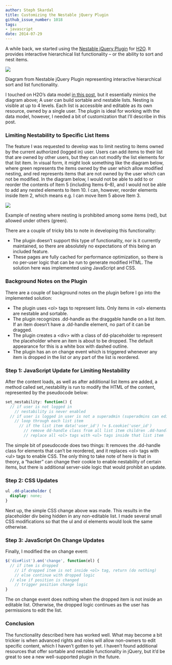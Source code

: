 ```yaml
---
author: Steph Skardal
title: Customizing the Nestable jQuery Plugin
github_issue_number: 1018
tags:
- javascript
date: 2014-07-29
---
```




A while back, we started using the [Nestable jQuery Plugin](https://dbushell.com/2012/06/17/nestable-jquery-plugin/) for [H2O](https://cyber.law.harvard.edu/research/h2o). It provides interactive hierarchical list functionality – or the ability to sort and nest items.

<img border="0" src="/blog/2014/07/customizing-nestable-jquery-plugin/image-0.png"/>

Diagram from Nestable jQuery Plugin representing interactive hierarchical sort and list functionality.

I touched on H2O’s data model [in this post](/blog/2014/06/rails-performance-with-skylight), but it essentially mimics the diagram above; A user can build sortable and nestable lists. Nesting is visible at up to 4 levels. Each list is accessible and editable as its own resource, owned by a single user. The plugin is ideal for working with the data model, however, I needed a bit of customization that I’ll describe in this post.

### Limiting Nestability to Specific List Items

The feature I was requested to develop was to limit nesting to items owned by the current authorized (logged in) user. Users can add items to their list that are owned by other users, but they can not modify the list elements for that list item. In visual form, it might look something like the diagram below, where green represents the items owned by the user which allow modified nesting, and red represents items that are not owned by the user which can not be modified. In the diagram below, I would not be able to add to or reorder the contents of Item 5 (including Items 6–8), and I would not be able to add any nested elements to Item 10. I can, however, reorder elements inside Item 2, which means e.g. I can move Item 5 above Item 3.

<img border="0" src="/blog/2014/07/customizing-nestable-jquery-plugin/image-1.png"/>

Example of nesting where nesting is prohibited among some items (red), but allowed under others (green).

There are a couple of tricky bits to note in developing this functionality:

- The plugin doesn’t support this type of functionality, nor is it currently maintained, so there are absolutely no expectations of this being an included feature.
- These pages are fully cached for performance optimization, so there is no per-user logic that can be run to generate modified HTML. The solution here was implemented using JavaScript and CSS.

### Background Notes on the Plugin

There are a couple of background notes on the plugin before I go into the implemented solution:

- The plugin uses \<ol\> tags to represent lists. Only items in \<ol\> elements are nestable and sortable.
- The plugin recognizes .dd-handle as the draggable handle on a list item. If an item doesn’t have a .dd-handle element, no part of it can be dragged.
- The plugin creates a \<div\> with a class of dd-placeholder to represent the placeholder where an item is about to be dropped. The default appearance for this is a white box with dashed outline.
- The plugin has an on change event which is triggered whenever any item is dropped in the list or any part of the list is reordered.

### Step 1: JavaScript Update for Limiting Nestability

After the content loads, as well as after additional list items are added, a method called set_nestability is run to modify the HTML of the content, represented by the pseudocode below:

```javascript
set_nestability: function() {
  // if user is not logged in
    // nestability is never enabled
  // if user is logged in user is not a superadmin (superadmins can edit all) 
    // loop through each list item 
      // if the list item data('user_id') != $.cookie('user_id')
        // remove dd-handle class from all list item children .dd-handle elements
        // replace all <ol> tags with <ul> tags inside that list item
```

The simple bit of pseudocode does two things: It removes the .dd-handle class for elements that can’t be reordered, and it replaces \<ol\> tags with \<ul\> tags to enable CSS. The only thing to take note of here is that in theory, a “hacker” can change their cookie to enable nestability of certain items, but there is additional server-side logic that would prohibit an update.

### Step 2: CSS Updates

```css
ul .dd-placeholder {
  display: none;
}
```

Next up, the simple CSS change above was made. This results in the placeholder div being hidden in any non-editable list. I made several small CSS modifications so that the ul and ol elements would look the same otherwise.

### Step 3: JavaScript On Change Updates

Finally, I modified the on change event:

```javascript
$('div#list').on('change', function(el) {
  // if item is dropped
    // if dropped item is not inside <ol> tag, return (do nothing)
    // else continue with dropped logic
  // else if position is changed
    // trigger position change logic  
}
```

The on change event does nothing when the dropped item is not inside an editable list. Otherwise, the dropped logic continues as the user has permissions to edit the list.

### Conclusion

The functionality described here has worked well. What may become a bit trickier is when advanced rights and roles will allow non-owners to edit specific content, which I haven’t gotten to yet. I haven’t found additional resources that offer sortable and nestable functionality in jQuery, but it’d be great to see a new well-supported plugin in the future.



